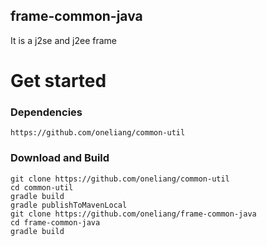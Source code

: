 frame-common-java
---
It is a j2se and j2ee frame


# Get started
### Dependencies
```
https://github.com/oneliang/common-util
```

### Download and Build
```
git clone https://github.com/oneliang/common-util
cd common-util
gradle build
gradle publishToMavenLocal
git clone https://github.com/oneliang/frame-common-java
cd frame-common-java
gradle build 
```

